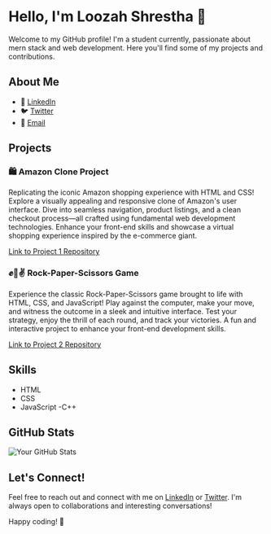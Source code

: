# Hello, I'm Loozah Shrestha 👋

Welcome to my GitHub profile! I'm a student currently, passionate about mern stack and web development. Here you'll find some of my projects and contributions.

## About Me

- 💼 [LinkedIn](www.linkedin.com/in/loozah-shrestha-598981267)
- 🐦 [Twitter](https://twitter.com/@LoozahShre66808)
- 📧 [Email](shresthaloozah@gmail.com)

## Projects

### 🛍️ Amazon Clone Project

Replicating the iconic Amazon shopping experience with HTML and CSS! Explore a visually appealing and responsive clone of Amazon's user interface. Dive into seamless navigation, product listings, and a clean checkout process—all crafted using fundamental web development technologies. Enhance your front-end skills and showcase a virtual shopping experience inspired by the e-commerce giant.

[Link to Project 1 Repository](https://github.com/hadumon/amazon-clone)

### ✊🤚✌️ Rock-Paper-Scissors Game

Experience the classic Rock-Paper-Scissors game brought to life with HTML, CSS, and JavaScript! Play against the computer, make your move, and witness the outcome in a sleek and intuitive interface. Test your strategy, enjoy the thrill of each round, and track your victories. A fun and interactive project to enhance your front-end development skills.

[Link to Project 2 Repository](https://github.com/hadumon/rock-paper-scissor)


## Skills

- HTML
- CSS
- JavaScript
-C++

## GitHub Stats

![Your GitHub Stats](https://github-readme-stats.vercel.app/api?username=hadumon&show_icons=true&theme=dark)

## Let's Connect!

Feel free to reach out and connect with me on [LinkedIn](https://www.linkedin.com/in/) or [Twitter](https://twitter.com/your-username). I'm always open to collaborations and interesting conversations!

Happy coding! 🚀
<!---
hadumon/hadumon is a ✨ special ✨ repository because its `README.md` (this file) appears on your GitHub profile.
You can click the Preview link to take a look at your changes.
--->
